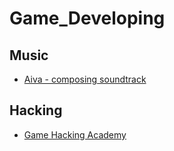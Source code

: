 # Game_Developing

## Music
* [Aiva - composing soundtrack](https://aiva.ai/)

## Hacking
* [Game Hacking Academy](https://gamehacking.academy/about)
